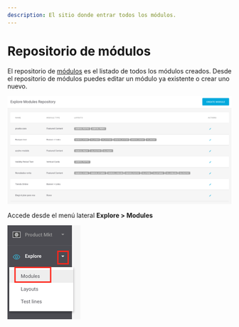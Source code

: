 ```yaml
---
description: El sitio donde entrar todos los módulos.
---
```


# Repositorio de módulos

El repositorio de [módulos](./) es el listado de todos los módulos creados. Desde el repositorio de módulos puedes editar un módulo ya existente o crear uno nuevo.

![](../.gitbook/assets/image%20%2858%29.png)

Accede desde el menú lateral **Explore &gt; Modules**

![](../.gitbook/assets/image%20%2829%29.png)



